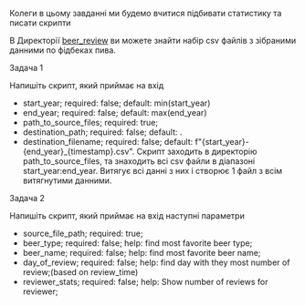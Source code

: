 Колеги в цьому завданні ми будемо вчитися підбивати статистику та писати скрипти



В Директорії [beer_review](beer_review) ви можете знайти набір csv файлів з зібраними данними по фідбеках пива. 


Задача 1

Напишіть скрипт, який приймає на вхід 
 - start_year; required: false; default: min(start_year)
 - end_year; required: false; default: max(end_year) 
 - path_to_source_files; required: true;
 - destination_path; required: false; default: .
 - destination_filename; required: false; default: f"{start_year}-{end_year}_{timestamp}.csv".
Скрипт заходить в директорію path_to_source_files, та знаходить всі csv файли в діапазоні start_year:end_year.
Витягує всі данні з них і створює 1 файл з всім витягнутими данними. 


Задача 2

Напишіть скрипт, який приймає на вхід наступні параметри
 - source_file_path; required: true;
 - beer_type; required: false; help: find most favorite beer type;
 - beer_name; required: false; help: find most favorite beer name;
 - day_of_review; required: false; help: find day with they most number of review;(based on review_time)
 - reviewer_stats; required: false; help: Show number of reviews for reviewer;
 
 

